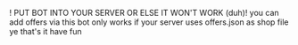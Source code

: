 ! PUT BOT INTO YOUR SERVER OR ELSE IT WON'T WORK (duh)! you can add offers via this bot 
only works if your server uses offers.json as shop file
ye that's it have fun
